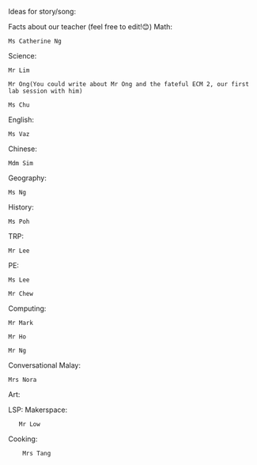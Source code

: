 Ideas for story/song:













Facts about our teacher (feel free to edit!😊)
Math:
    
    Ms Catherine Ng

Science:
    
    Mr Lim
    
    Mr Ong(You could write about Mr Ong and the fateful ECM 2, our first lab session with him)
    
    Ms Chu

English:
    
    Ms Vaz

Chinese:
    
    Mdm Sim
    
Geography:
    
    Ms Ng
    
History:
    
    Ms Poh
    
TRP:
    
    Mr Lee
PE:
    
    Ms Lee
    
    Mr Chew
    
Computing:
    
    Mr Mark
    
    Mr Ho
    
    Mr Ng
    
Conversational Malay:
    
    Mrs Nora
    
Art:
    
    
LSP:
    Makerspace:
      
       Mr Low
    
   Cooking:
      
        Mrs Tang

